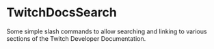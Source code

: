 # TwitchDocsSearch
Some simple slash commands to allow searching and linking to various sections of the Twitch Developer Documentation.
